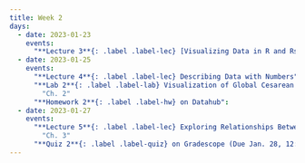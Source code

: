 ```yaml
---
title: Week 2
days:
  - date: 2023-01-23
    events:
      "**Lecture 3**{: .label .label-lec} [Visualizing Data in R and Rstudio (ggplot2)](https://ph142-ucb.github.io/sp23/src/l03-visualizing-data.pdf)":
  - date: 2023-01-25
    events:
      "**Lecture 4**{: .label .label-lec} Describing Data with Numbers":
      "**Lab 2**{: .label .label-lab} Visualization of Global Cesarean Delivery Rates (Due Jan. 31)":
        "Ch. 2"
      "**Homework 2**{: .label .label-hw} on Datahub":
  - date: 2023-01-27
    events:
      "**Lecture 5**{: .label .label-lec} Exploring Relationships Between Two Variables": 
        "Ch. 3"
      "**Quiz 2**{: .label .label-quiz} on Gradescope (Due Jan. 28, 12:00 PM PST)":
---
```

